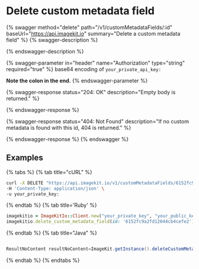 # Delete custom metadata field

{% swagger method="delete" path="/v1/customMetadataFields/:id" baseUrl="https://api.imagekit.io" summary="Delete a custom metadata field" %}
{% swagger-description %}

{% endswagger-description %}

{% swagger-parameter in="header" name="Authorization" type="string" required="true" %}
base64 encoding of `your_private_api_key:`

**Note the colon in the end.**
{% endswagger-parameter %}

{% swagger-response status="204: OK" description="Empty body is returned." %}

{% endswagger-response %}

{% swagger-response status="404: Not Found" description="If no custom metadata is found with this id, 404 is returned." %}

{% endswagger-response %}
{% endswagger %}

## Examples

{% tabs %}
{% tab title="cURL" %}
```bash
curl -X DELETE "https://api.imagekit.io/v1/customMetadataFields/6152fc9a2fd12044cb4cefe2" \
-H 'Content-Type: application/json' \
-u your_private_key:
```
{% endtab %}
{% tab title='Ruby' %}
```ruby
imagekitio = ImageKitIo::Client.new("your_private_key", "your_public_key", "your_url_endpoint")
imagekitio.delete_custom_metadata_field(id: '6152fc9a2fd12044cb4cefe2')
```
{% endtab %}
{% tab title="Java" %}
```java

ResultNoContent resultNoContent=ImageKit.getInstance().deleteCustomMetaDataField("6152fc9a2fd12044cb4cefe2");

```
{% endtab %}
{% endtabs %}
